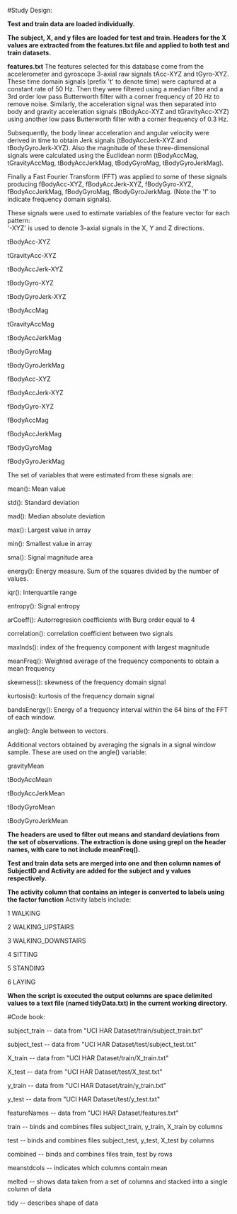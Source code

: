#Study Design:

**Test and train data are loaded individually.**

**The subject, X, and y files are loaded for test and train. Headers for the X values are extracted from the features.txt file and applied to both test and train datasets.**

**features.txt**
The features selected for this database come from the accelerometer and gyroscope 3-axial raw signals tAcc-XYZ and tGyro-XYZ. These time domain signals (prefix 't' to denote time) were captured at a constant rate of 50 Hz. Then they were filtered using a median filter and a 3rd order low pass Butterworth filter with a corner frequency of 20 Hz to remove noise. Similarly, the acceleration signal was then separated into body and gravity acceleration signals (tBodyAcc-XYZ and tGravityAcc-XYZ) using another low pass Butterworth filter with a corner frequency of 0.3 Hz. 

Subsequently, the body linear acceleration and angular velocity were derived in time to obtain Jerk signals (tBodyAccJerk-XYZ and tBodyGyroJerk-XYZ). Also the magnitude of these three-dimensional signals were calculated using the Euclidean norm (tBodyAccMag, tGravityAccMag, tBodyAccJerkMag, tBodyGyroMag, tBodyGyroJerkMag). 

Finally a Fast Fourier Transform (FFT) was applied to some of these signals producing fBodyAcc-XYZ, fBodyAccJerk-XYZ, fBodyGyro-XYZ, fBodyAccJerkMag, fBodyGyroMag, fBodyGyroJerkMag. (Note the 'f' to indicate frequency domain signals). 

These signals were used to estimate variables of the feature vector for each pattern:  
'-XYZ' is used to denote 3-axial signals in the X, Y and Z directions.

<p>tBodyAcc-XYZ</p>
<p>tGravityAcc-XYZ</p>
<p>tBodyAccJerk-XYZ</p>
<p>tBodyGyro-XYZ</p>
<p>tBodyGyroJerk-XYZ</p>
<p>tBodyAccMag</p>
<p>tGravityAccMag</p>
<p>tBodyAccJerkMag</p>
<p>tBodyGyroMag</p>
<p>tBodyGyroJerkMag</p>
<p>fBodyAcc-XYZ</p>
<p>fBodyAccJerk-XYZ</p>
<p>fBodyGyro-XYZ</p>
<p>fBodyAccMag</p>
<p>fBodyAccJerkMag</p>
<p>fBodyGyroMag</p>
<p>fBodyGyroJerkMag</p>

The set of variables that were estimated from these signals are: 

<p>mean(): Mean value</p>
<p>std(): Standard deviation</p>
<p>mad(): Median absolute deviation </p>
<p>max(): Largest value in array</p>
<p>min(): Smallest value in array</p>
<p>sma(): Signal magnitude area</p>
<p>energy(): Energy measure. Sum of the squares divided by the number of values. </p>
<p>iqr(): Interquartile range </p>
<p>entropy(): Signal entropy</p>
<p>arCoeff(): Autorregresion coefficients with Burg order equal to 4</p>
<p>correlation(): correlation coefficient between two signals</p>
<p>maxInds(): index of the frequency component with largest magnitude</p>
<p>meanFreq(): Weighted average of the frequency components to obtain a mean frequency</p>
<p>skewness(): skewness of the frequency domain signal </p>
<p>kurtosis(): kurtosis of the frequency domain signal </p>
<p>bandsEnergy(): Energy of a frequency interval within the 64 bins of the FFT of each window.</p>
<p>angle(): Angle between to vectors.</p>

Additional vectors obtained by averaging the signals in a signal window sample. These are used on the angle() variable:

<p>gravityMean</p>
<p>tBodyAccMean</p>
<p>tBodyAccJerkMean</p>
<p>tBodyGyroMean</p>
<p>tBodyGyroJerkMean</p>

**The headers are used to filter out means and standard deviations from the set of observations. The extraction is done using grepl on the header names, with  care to not include meanFreq().**

**Test and train data sets are merged into one and then column names of SubjectID and Activity are added for the subject and y values respectively.**

**The activity column that contains an integer is converted to labels using the factor function**
Activity labels include:
<p>1 WALKING</p>
<p>2 WALKING_UPSTAIRS</p>
<p>3 WALKING_DOWNSTAIRS</p>
<p>4 SITTING</p>
<p>5 STANDING</p>
<p>6 LAYING</p>

**When the script is executed the output columns are space delimited values to a text file (named tidyData.txt) in the current working directory.**


#Code book:

<p>subject_train -- data from "UCI HAR Dataset/train/subject_train.txt"</p>
<p>subject_test -- data from "UCI HAR Dataset/test/subject_test.txt"</p>
<p>X_train -- data from "UCI HAR Dataset/train/X_train.txt"</p>
<p>X_test -- data from "UCI HAR Dataset/test/X_test.txt"</p>
<p>y_train -- data from "UCI HAR Dataset/train/y_train.txt"</p>
<p>y_test -- data from "UCI HAR Dataset/test/y_test.txt"</p>
<p>featureNames -- data from "UCI HAR Dataset/features.txt"</p>
<p>train -- binds and combines files subject_train, y_train, X_train by columns</p>
<p>test -- binds and combines files subject_test, y_test, X_test by columns</p>
<p>combined -- binds and combines files train, test by rows</p>
<p>meanstdcols -- indicates which columns contain mean</p>
<p>melted -- shows data taken from a set of columns and stacked into a single column of data</p>
<p>tidy -- describes shape of data</p>
